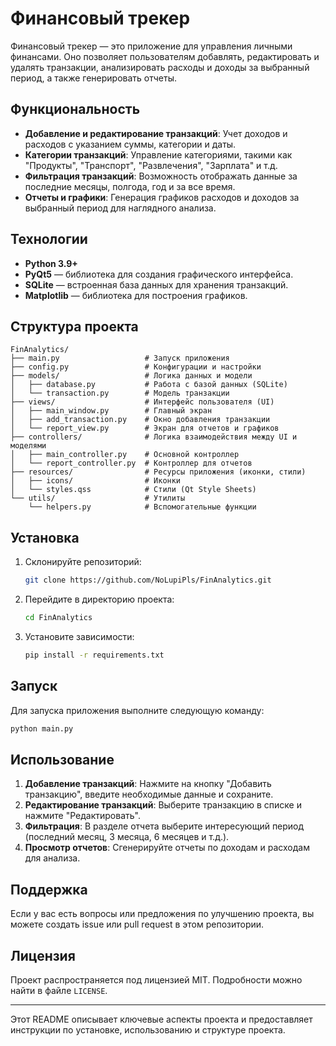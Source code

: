 # Финансовый трекер

Финансовый трекер — это приложение для управления личными финансами. Оно позволяет пользователям добавлять, редактировать и удалять транзакции, анализировать расходы и доходы за выбранный период, а также генерировать отчеты.

## Функциональность

- **Добавление и редактирование транзакций**: Учет доходов и расходов с указанием суммы, категории и даты.
- **Категории транзакций**: Управление категориями, такими как "Продукты", "Транспорт", "Развлечения", "Зарплата" и т.д.
- **Фильтрация транзакций**: Возможность отображать данные за последние месяцы, полгода, год и за все время.
- **Отчеты и графики**: Генерация графиков расходов и доходов за выбранный период для наглядного анализа.

## Технологии

- **Python 3.9+**
- **PyQt5** — библиотека для создания графического интерфейса.
- **SQLite** — встроенная база данных для хранения транзакций.
- **Matplotlib** — библиотека для построения графиков.

## Структура проекта
```
FinAnalytics/
├── main.py                   # Запуск приложения
├── config.py                 # Конфигурации и настройки
├── models/                   # Логика данных и модели
│   ├── database.py           # Работа с базой данных (SQLite)
│   └── transaction.py        # Модель транзакции
├── views/                    # Интерфейс пользователя (UI)
│   ├── main_window.py        # Главный экран
│   ├── add_transaction.py    # Окно добавления транзакции
│   └── report_view.py        # Экран для отчетов и графиков
├── controllers/              # Логика взаимодействия между UI и моделями
│   ├── main_controller.py    # Основной контроллер
│   └── report_controller.py  # Контроллер для отчетов
├── resources/                # Ресурсы приложения (иконки, стили)
│   ├── icons/                # Иконки
│   └── styles.qss            # Стили (Qt Style Sheets)
└── utils/                    # Утилиты
    └── helpers.py            # Вспомогательные функции
```

## Установка

1. Склонируйте репозиторий:
   ```bash
   git clone https://github.com/NoLupiPls/FinAnalytics.git
   ```
2. Перейдите в директорию проекта:
   ```bash
   cd FinAnalytics
   ```
3. Установите зависимости:
   ```bash
   pip install -r requirements.txt
   ```

## Запуск

Для запуска приложения выполните следующую команду:

```bash
python main.py
```

## Использование

1. **Добавление транзакций**: Нажмите на кнопку "Добавить транзакцию", введите необходимые данные и сохраните.
2. **Редактирование транзакций**: Выберите транзакцию в списке и нажмите "Редактировать".
3. **Фильтрация**: В разделе отчета выберите интересующий период (последний месяц, 3 месяца, 6 месяцев и т.д.).
4. **Просмотр отчетов**: Сгенерируйте отчеты по доходам и расходам для анализа.

## Поддержка

Если у вас есть вопросы или предложения по улучшению проекта, вы можете создать issue или pull request в этом репозитории.

## Лицензия

Проект распространяется под лицензией MIT. Подробности можно найти в файле `LICENSE`.

---

Этот README описывает ключевые аспекты проекта и предоставляет инструкции по установке, использованию и структуре проекта.
